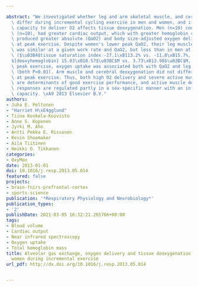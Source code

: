---
abstract: "We investigated whether leg and arm skeletal muscle, and cerebral deoxygenation,\
  \ differ during incremental cycling exercise in men and women, and if women's lower\
  \ capacity to deliver O2 affects tissue deoxygenation. Men (n=10) compared to women\
  \ (n=10), had greater cardiac output, which with greater hemoglobin concentration\
  \ produced greater absolute (QaO2) and body size-adjusted oxygen delivery (QaO2i)\
  \ at peak exercise. Despite women's lower peak QaO2, their leg muscle deoxygenation\
  \ was similar at a given work rate and QaO2, but less than in men at peak exercise\
  \ ($\u03B4$tissue saturation index -27.1\xB113.2% vs. -11.8\xB15.7%, P<0.01; $\u03B4\
  $[deoxyhemoglobin] 15.03\xB18.57$\u03BC$M vs. 3.73\xB13.98$\u03BC$M, P<0.001). At\
  \ peak exercise, oxygen uptake was associated both with QaO2 and leg muscle deoxygenation\
  \ (both P<0.01). Arm muscle and cerebral deoxygenation did not differ between sexes\
  \ at peak exercise. Thus, both high O2 delivery and severe active muscle deoxygenation\
  \ are determinants of good exercise performance, and active muscle deoxygenation\
  \ responses are regulated partly in a sex-specific manner with an influence of exercise\
  \ capacity. \xA9 2013 Elsevier B.V."
authors:
- Juha E. Peltonen
- "Harriet H\xE4gglund"
- Tiina Koskela-Koivisto
- Anne S. Koponen
- Jyrki M. Aho
- Antti Pekka E. Rissanen
- Kevin Shoemaker
- Aila Tiitinen
- Heikki O. Tikkanen
categories:
- OxyMon
date: 2013-01-01
doi: 10.1016/j.resp.2013.05.014
featured: false
projects:
- brain-fnirs-prefrontal-cortex
- sports-science
publication: '*Respiratory Physiology and Neurobiology*'
publication_types:
- '2'
publishDate: 2021-03-05 16:32:21.265766+00:00
tags:
- Blood volume
- Cardiac output
- Near infrared spectroscopy
- Oxygen uptake
- Total hemoglobin mass
title: Alveolar gas exchange, oxygen delivery and tissue deoxygenation in men and
  women during incremental exercise
url_pdf: http://dx.doi.org/10.1016/j.resp.2013.05.014

---
